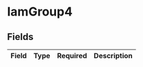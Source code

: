 # IamGroup4


## Fields

| Field       | Type        | Required    | Description |
| ----------- | ----------- | ----------- | ----------- |